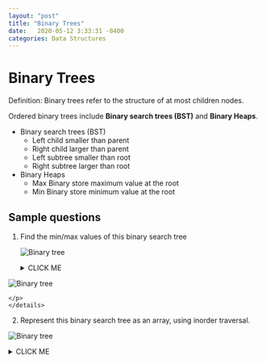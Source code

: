 ```yaml
---
layout: "post"
title: "Binary Trees"
date:   2020-05-12 3:33:31 -0400
categories: Data Structures
---
```

# Binary Trees

Definition: Binary trees refer to the structure of at most children nodes.

Ordered binary trees include **Binary search trees (BST)** and **Binary Heaps**.

- Binary search trees (BST)
    - Left child smaller than parent
    - Right child larger than parent
    - Left subtree smaller than root
    - Right subtree larger than root
- Binary Heaps
    - Max Binary store maximum value at the root
    - Min Binary store minimum value at the root

## Sample questions

1. Find the min/max values of this binary search tree

    ![Binary tree](https://llyu0966.github.io/mypic/DS/BST1.png)

    <details><summary>CLICK ME</summary>
    <p>

    #### yes, even hidden code blocks!

![Binary tree](https://llyu0966.github.io/mypic/DS/BST1A.png)

    </p>
    </details>

2. Represent this binary search tree as an array, using inorder traversal.

![Binary tree](https://llyu0966.github.io/mypic/DS/BST2.png)

<details><summary>CLICK ME</summary>
    <p>

    #### yes, even hidden code blocks!

A B C D E F G H I J K

    </p>
    </details>

3. Is the following a valid heap? If yes, represent it as an array.

    ![Binary tree](https://llyu0966.github.io/mypic/DS/BH.png)

    <details><summary>CLICK ME</summary>
    <p>

    #### yes, even hidden code blocks!

Yes. [100, 90, 80, 30, 60, 50, 70, 20, 10, 40, 55, 45, 5]

    </p>
    </details>